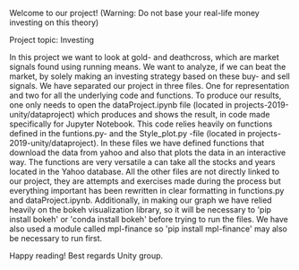Welcome to our project! (Warning: Do not base your real-life money investing on this theory)

Project topic: Investing

In this project we want to look at gold- and deathcross, which are market signals found using running means.  We want to analyze, if we can beat the market, by solely making an investing strategy based on these buy- and sell signals. 
We have separated our project in three files. One for representation and two for all the underlying code and functions. To produce our results, one only needs to open the dataProject.ipynb file (located in projects-2019-unity/dataproject) which produces and shows the result, in code made specifically for Jupyter Notebook. This code relies heavily on functions defined in the funtions.py- and the Style_plot.py -file (located in projects-2019-unity/dataproject). In these files we have defined functions that download the data from yahoo and also that plots the data in an interactive way. The functions are very versatile a can take all the stocks and years located in the Yahoo database. All the other files are not directly linked to our project, they are attempts and exercises made during the process but everything important has been rewritten in clear formatting in functions.py and dataProject.ipynb.
Additionally, in making our graph we have relied heavily on the bokeh visualization library, so it will be necessary to 'pip install bokeh' or 'conda install bokeh' before trying to run the files. We have also used a module called mpl-finance so 'pip install mpl-finance' may also be necessary to run first.

Happy reading! 
Best regards Unity group. 
